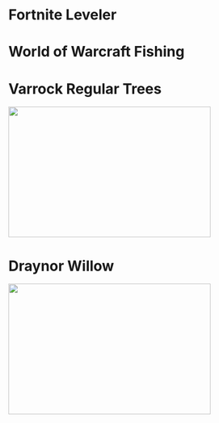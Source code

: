 # Fortnite Leveler

# World of Warcraft Fishing


# Varrock Regular Trees
<img src="https://github.com/Connor9994/Game-Bots/blob/main/Gifs/Varrock%20Regular%20Trees.gif" width="400" height="259">

# Draynor Willow
<img src="https://github.com/Connor9994/Game-Bots/blob/main/Gifs/Draynor%20Willows.gif" width="400" height="259">

